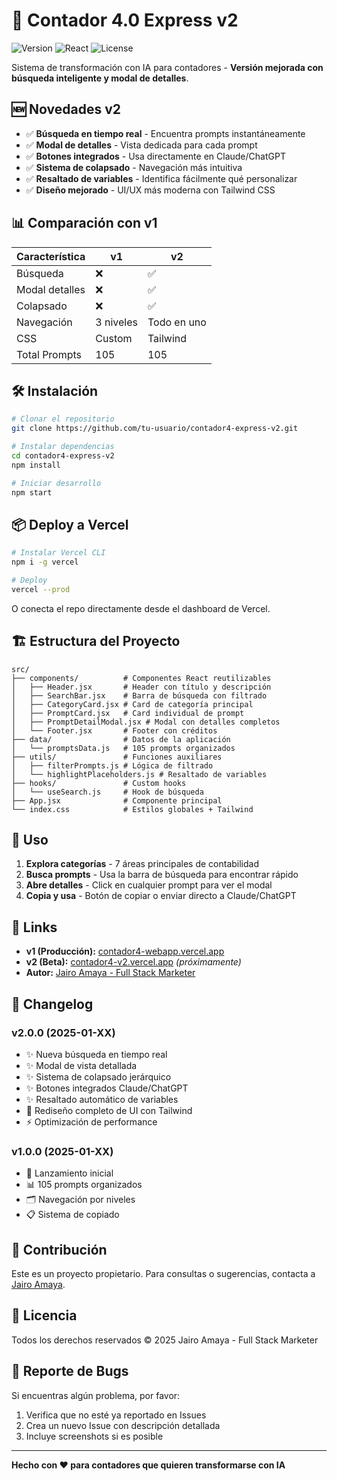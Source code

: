 # 🚀 Contador 4.0 Express v2

![Version](https://img.shields.io/badge/version-2.0.0-blue.svg)
![React](https://img.shields.io/badge/react-18.2.0-blue.svg)
![License](https://img.shields.io/badge/license-Proprietary-red.svg)

Sistema de transformación con IA para contadores - **Versión mejorada con búsqueda inteligente y modal de detalles**.

## 🆕 Novedades v2

- ✅ **Búsqueda en tiempo real** - Encuentra prompts instantáneamente
- ✅ **Modal de detalles** - Vista dedicada para cada prompt
- ✅ **Botones integrados** - Usa directamente en Claude/ChatGPT
- ✅ **Sistema de colapsado** - Navegación más intuitiva
- ✅ **Resaltado de variables** - Identifica fácilmente qué personalizar
- ✅ **Diseño mejorado** - UI/UX más moderna con Tailwind CSS

## 📊 Comparación con v1

| Característica | v1 | v2 |
|---------------|----|----|
| Búsqueda | ❌ | ✅ |
| Modal detalles | ❌ | ✅ |
| Colapsado | ❌ | ✅ |
| Navegación | 3 niveles | Todo en uno |
| CSS | Custom | Tailwind |
| Total Prompts | 105 | 105 |

## 🛠️ Instalación

```bash
# Clonar el repositorio
git clone https://github.com/tu-usuario/contador4-express-v2.git

# Instalar dependencias
cd contador4-express-v2
npm install

# Iniciar desarrollo
npm start
```

## 📦 Deploy a Vercel

```bash
# Instalar Vercel CLI
npm i -g vercel

# Deploy
vercel --prod
```

O conecta el repo directamente desde el dashboard de Vercel.

## 🏗️ Estructura del Proyecto

```
src/
├── components/          # Componentes React reutilizables
│   ├── Header.jsx       # Header con título y descripción
│   ├── SearchBar.jsx    # Barra de búsqueda con filtrado
│   ├── CategoryCard.jsx # Card de categoría principal
│   ├── PromptCard.jsx   # Card individual de prompt
│   ├── PromptDetailModal.jsx # Modal con detalles completos
│   └── Footer.jsx       # Footer con créditos
├── data/                # Datos de la aplicación
│   └── promptsData.js   # 105 prompts organizados
├── utils/               # Funciones auxiliares
│   ├── filterPrompts.js # Lógica de filtrado
│   └── highlightPlaceholders.js # Resaltado de variables
├── hooks/               # Custom hooks
│   └── useSearch.js     # Hook de búsqueda
├── App.jsx              # Componente principal
└── index.css            # Estilos globales + Tailwind
```

## 🎯 Uso

1. **Explora categorías** - 7 áreas principales de contabilidad
2. **Busca prompts** - Usa la barra de búsqueda para encontrar rápido
3. **Abre detalles** - Click en cualquier prompt para ver el modal
4. **Copia y usa** - Botón de copiar o enviar directo a Claude/ChatGPT

## 🔗 Links

- **v1 (Producción):** [contador4-webapp.vercel.app](https://contador4-webapp.vercel.app/)
- **v2 (Beta):** [contador4-v2.vercel.app](#) *(próximamente)*
- **Autor:** [Jairo Amaya - Full Stack Marketer](https://jairoamaya.co)

## 📝 Changelog

### v2.0.0 (2025-01-XX)
- ✨ Nueva búsqueda en tiempo real
- ✨ Modal de vista detallada
- ✨ Sistema de colapsado jerárquico
- ✨ Botones integrados Claude/ChatGPT
- ✨ Resaltado automático de variables
- 🎨 Rediseño completo de UI con Tailwind
- ⚡ Optimización de performance

### v1.0.0 (2025-01-XX)
- 🎉 Lanzamiento inicial
- 📊 105 prompts organizados
- 🗂️ Navegación por niveles
- 📋 Sistema de copiado

## 🤝 Contribución

Este es un proyecto propietario. Para consultas o sugerencias, contacta a [Jairo Amaya](https://jairoamaya.co).

## 📄 Licencia

Todos los derechos reservados © 2025 Jairo Amaya - Full Stack Marketer

## 🐛 Reporte de Bugs

Si encuentras algún problema, por favor:
1. Verifica que no esté ya reportado en Issues
2. Crea un nuevo Issue con descripción detallada
3. Incluye screenshots si es posible

---

**Hecho con ❤️ para contadores que quieren transformarse con IA**
